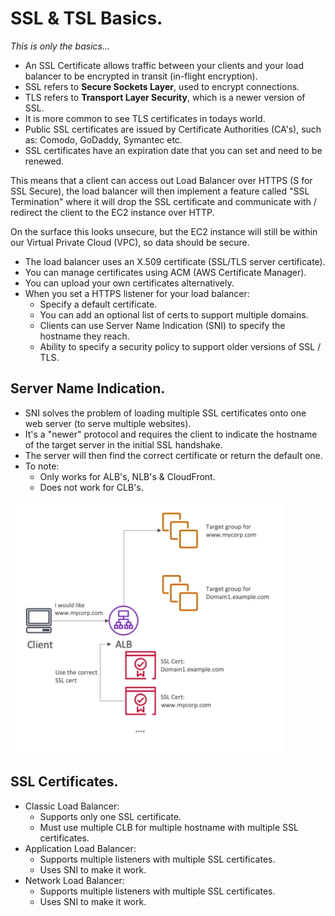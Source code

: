 # **SSL & TSL Basics.**

*This is only the basics...*

* An SSL Certificate allows traffic between your clients and your load balancer to be encrypted in transit (in-flight encryption).
* SSL refers to **Secure Sockets Layer**, used to encrypt connections.
* TLS refers to **Transport Layer Security**, which is a newer version of SSL.
* It is more common to see TLS certificates in todays world.
* Public SSL certificates are issued by Certificate Authorities (CA's), such as: Comodo, GoDaddy, Symantec etc.
* SSL certificates have an expiration date that you can set and need to be renewed.

This means that a client can access out Load Balancer over HTTPS (S for SSL Secure), the load balancer will then implement a feature called "SSL Termination" where it will drop the SSL certificate and communicate with / redirect the client to the EC2 instance over HTTP.

On the surface this looks unsecure, but the EC2 instance will still be within our Virtual Private Cloud (VPC), so data should be secure.

* The load balancer uses an X.509 certificate (SSL/TLS server certificate).
* You can manage certificates using ACM (AWS Certificate Manager).
* You can upload your own certificates alternatively.
* When you set a HTTPS listener for your load balancer:
    * Specify a default certificate.
    * You can add an optional list of certs to support multiple domains.
    * Clients can use Server Name Indication (SNI) to specify the hostname they reach.
    * Ability to specify a security policy to support older versions of SSL / TLS.

## **Server Name Indication.**

* SNI solves the problem of loading multiple SSL certificates onto one web server (to serve multiple websites).
* It's a "newer" protocol and requires the client to indicate the hostname of the target server in the initial SSL handshake.
* The server will then find the correct certificate or return the default one.
* To note:
    * Only works for ALB's, NLB's & CloudFront.
    * Does not work for CLB's.

<img src='./images/ServerNameIndication.png'>

## **SSL Certificates.**

* Classic Load Balancer:
    * Supports only one SSL certificate.
    * Must use multiple CLB for multiple hostname with multiple SSL certificates.
* Application Load Balancer:
    * Supports multiple listeners with multiple SSL certificates.
    * Uses SNI to make it work.
* Network Load Balancer:
    * Supports multiple listeners with multiple SSL certificates.
    * Uses SNI to make it work.